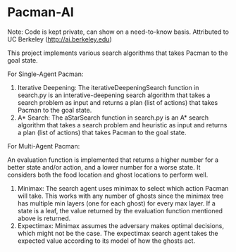 # Pacman-AI
Note: Code is kept private, can show on a need-to-know basis. Attributed to UC Berkeley (http://ai.berkeley.edu)

This project implements various search algorithms that takes Pacman to the goal state. 

For Single-Agent Pacman:
1. Iterative Deepening: The iterativeDeepeningSearch function in search.py is an interative-deepening search algorithm that takes a search problem as input and  returns a plan (list of actions) that takes Pacman to the goal state.
2. A* Search: The aStarSearch function in search.py is an A* search algorithm that takes a search problem and heuristic as input and returns a plan (list of actions) that takes Pacman to the goal state.


For Multi-Agent Pacman:

An evaluation function is implemented that returns a higher number for a better state and/or action, and a lower number for a worse state. It considers both the food location and ghost locations to perform well.
1. Minimax: The search agent uses minimax to select which action Pacman will take. This works with any number of ghosts since the minimax tree has multiple min layers (one for each ghost) for every max layer. If a state is a leaf, the value returned by the evaluation function mentioned above is returned.
2. Expectimax: Minimax assumes the adversary makes optimal decisions, which might not be the case. The expectimax search agent takes the expected value according to its model of how the ghosts act.
